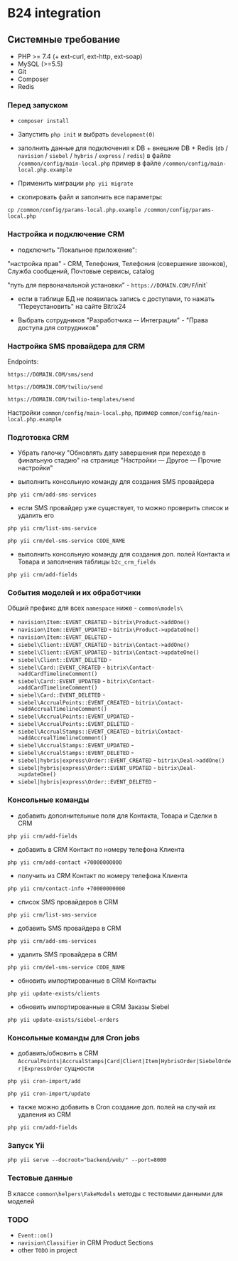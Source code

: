 # B24 integration

## Системные требование
- PHP >= 7.4 (+ ext-curl, ext-http, ext-soap)
- MySQL (>=5.5)
- Git
- Composer
- Redis

### Перед запуском
- `composer install`
- Запустить `php init` и выбрать `development(0)`
- заполнить данные для подключения к DB + внешние DB + Redis 
(`db` / `navision` / `siebel` / `hybris` / `express` / `redis`) 
в файле `/common/config/main-local.php` 
пример в файле `/common/config/main-local.php.example`

- Применить миграции `php yii migrate`
- скопировать файл и заполнить все параметры:

`cp /common/config/params-local.php.example /common/config/params-local.php`

### Настройка и подключение CRM
- подключить "Локальное приложение":

"настройка прав" - CRM, Телефония, Телефония (совершение звонков), Служба сообщений, Почтовые сервисы, catalog

"путь для первоначальной установки" - `https://DOMAIN.COM/F`/init`

- если в таблице БД не появилась запись с доступами, то нажать "Переустановить" на сайте Bitrix24

- Выбрать сотрудников "Разработчика -- Интеграции" - "Права доступа для сотрудников"

### Настройка SMS провайдера для CRM
Endpoints:
 
`https://DOMAIN.COM/sms/send`

`https://DOMAIN.COM/twilio/send`

`https://DOMAIN.COM/twilio-templates/send`

Настройки `common/config/main-local.php`, пример `common/config/main-local.php.example`

### Подготовка CRM
- Убрать галочку "Обновлять дату завершения при переходе в финальную стадию" на странице "Настройки — Другое — Прочие настройки"

- выполнить консольную команду для создания SMS провайдера

`php yii crm/add-sms-services`

- если SMS провайдер уже существует, то можно проверить список и удалить его

`php yii crm/list-sms-service`

`php yii crm/del-sms-service CODE_NAME`

- выполнить консольную команду для создания доп. полей Контакта и Товара и заполнения таблицы `b2c_crm_fields` 

`php yii crm/add-fields`

### События моделей и их обработчики
Общий префикс для всех `namespace` ниже - `common\models\`

- `navision\Item::EVENT_CREATED` - `bitrix\Product->addOne()`
- `navision\Item::EVENT_UPDATED` - `bitrix\Product->updateOne()`
- `navision\Item::EVENT_DELETED` - 
- `siebel\Client::EVENT_CREATED` - `bitrix\Contact->addOne()`
- `siebel\Client::EVENT_UPDATED` - `bitrix\Contact->updateOne()`
- `siebel\Client::EVENT_DELETED` - 
- `siebel\Card::EVENT_CREATED` - `bitrix\Contact->addCardTimelineComment()`
- `siebel\Card::EVENT_UPDATED` - `bitrix\Contact->addCardTimelineComment()`
- `siebel\Card::EVENT_DELETED` -
- `siebel\AccrualPoints::EVENT_CREATED` - `bitrix\Contact->addAccrualTimelineComment()`
- `siebel\AccrualPoints::EVENT_UPDATED` -
- `siebel\AccrualPoints::EVENT_DELETED` -
- `siebel\AccrualStamps::EVENT_CREATED` - `bitrix\Contact->addAccrualTimelineComment()`
- `siebel\AccrualStamps::EVENT_UPDATED` -
- `siebel\AccrualStamps::EVENT_DELETED` -
- `siebel|hybris|express\Order::EVENT_CREATED` - `bitrix\Deal->addOne()`
- `siebel|hybris|express\Order::EVENT_UPDATED` - `bitrix\Deal->updateOne()`
- `siebel|hybris|express\Order::EVENT_DELETED` - 

### Консольные команды
- добавить дополнительные поля для Контакта, Товара и Сделки в CRM 

`php yii crm/add-fields`

- добавить в CRM Контакт по номеру телефона Клиента

`php yii crm/add-contact +70000000000`

- получить из CRM Контакт по номеру телефона Клиента

`php yii crm/contact-info +70000000000`

- список SMS провайдеров в CRM 

`php yii crm/list-sms-service`

- добавить SMS провайдера в CRM 

`php yii crm/add-sms-services`

- удалить SMS провайдера в CRM 

`php yii crm/del-sms-service CODE_NAME`

- обновить импортированные в CRM Контакты

`php yii update-exists/clients`
 
- обновить импортированные в CRM Заказы Siebel

`php yii update-exists/siebel-orders`

### Консольные команды для Cron jobs
- добавить/обновить в CRM `AccrualPoints|AccrualStamps|Card|Client|Item|HybrisOrder|SiebelOrder|ExpressOrder` сущности

`php yii cron-import/add`

`php yii cron-import/update`

- также можно добавить в Cron создание доп. полей на случай их удаления из CRM

`php yii crm/add-fields`

### Запуск Yii
`php yii serve --docroot="backend/web/" --port=8000`

### Тестовые данные
В классе `common\helpers\FakeModels` методы с тестовыми данными для моделей

### TODO
- `Event::on()`
- `navision\Classifier` in CRM Product Sections
- other `TODO` in project
